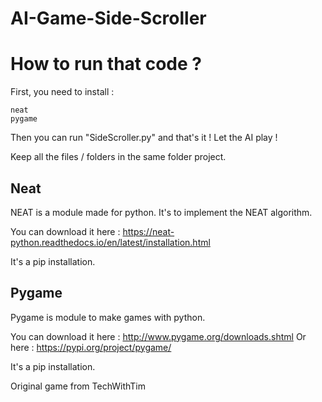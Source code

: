 # AI-Game-Side-Scroller


# How to run that code ?

First, you need to install :

```
neat
pygame
```

Then you can run "SideScroller.py" and that's it !
Let the AI play !

Keep all the files / folders in the same folder project.

## Neat

NEAT is a module made for python. It's to implement the NEAT algorithm.

You can download it here : https://neat-python.readthedocs.io/en/latest/installation.html

It's a pip installation.

## Pygame

Pygame is module to make games with python.

You can download it here : http://www.pygame.org/downloads.shtml
Or here : https://pypi.org/project/pygame/

It's a pip installation. 


Original game from TechWithTim
